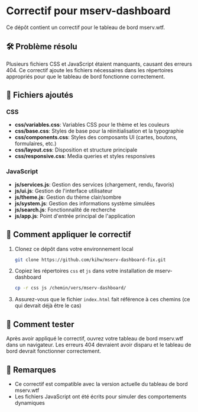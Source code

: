 # Correctif pour mserv-dashboard

Ce dépôt contient un correctif pour le tableau de bord mserv.wtf.

## 🛠 Problème résolu

Plusieurs fichiers CSS et JavaScript étaient manquants, causant des erreurs 404. Ce correctif ajoute les fichiers nécessaires dans les répertoires appropriés pour que le tableau de bord fonctionne correctement.

## 📂 Fichiers ajoutés

### CSS
- **css/variables.css**: Variables CSS pour le thème et les couleurs
- **css/base.css**: Styles de base pour la réinitialisation et la typographie
- **css/components.css**: Styles des composants UI (cartes, boutons, formulaires, etc.)
- **css/layout.css**: Disposition et structure principale
- **css/responsive.css**: Media queries et styles responsives

### JavaScript
- **js/services.js**: Gestion des services (chargement, rendu, favoris)
- **js/ui.js**: Gestion de l'interface utilisateur
- **js/theme.js**: Gestion du thème clair/sombre
- **js/system.js**: Gestion des informations système simulées
- **js/search.js**: Fonctionnalité de recherche
- **js/app.js**: Point d'entrée principal de l'application

## 🚀 Comment appliquer le correctif

1. Clonez ce dépôt dans votre environnement local
   ```bash
   git clone https://github.com/kihw/mserv-dashboard-fix.git
   ```

2. Copiez les répertoires `css` et `js` dans votre installation de mserv-dashboard
   ```bash
   cp -r css js /chemin/vers/mserv-dashboard/
   ```

3. Assurez-vous que le fichier `index.html` fait référence à ces chemins (ce qui devrait déjà être le cas)

## 🧪 Comment tester

Après avoir appliqué le correctif, ouvrez votre tableau de bord mserv.wtf dans un navigateur. Les erreurs 404 devraient avoir disparu et le tableau de bord devrait fonctionner correctement.

## 📝 Remarques

- Ce correctif est compatible avec la version actuelle du tableau de bord mserv.wtf
- Les fichiers JavaScript ont été écrits pour simuler des comportements dynamiques